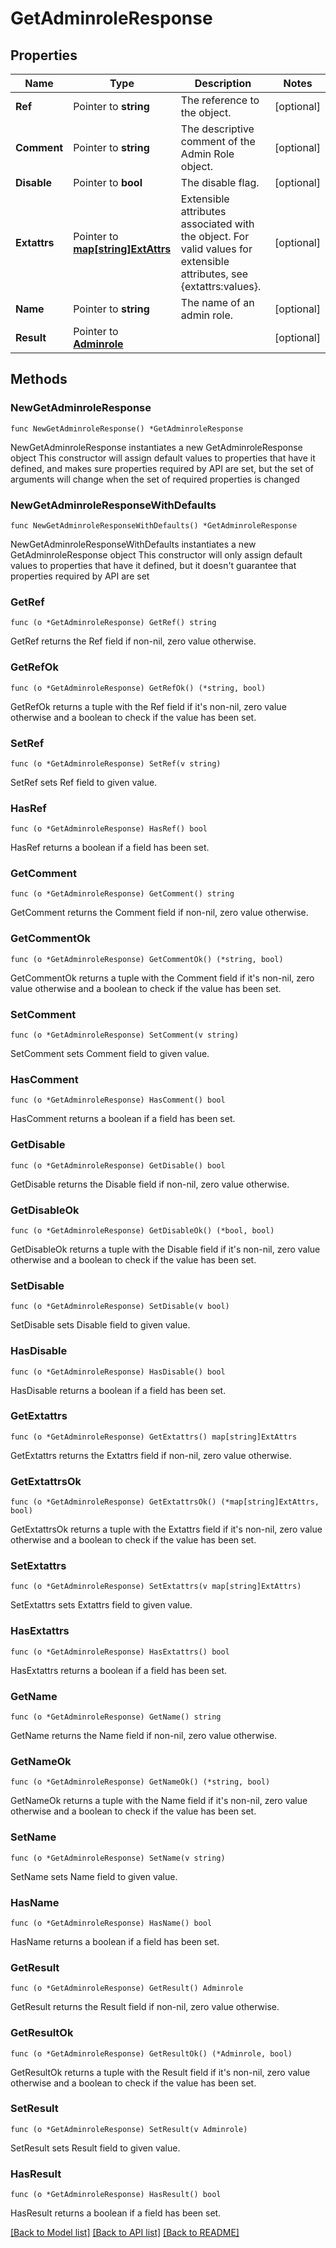 # GetAdminroleResponse

## Properties

Name | Type | Description | Notes
------------ | ------------- | ------------- | -------------
**Ref** | Pointer to **string** | The reference to the object. | [optional] 
**Comment** | Pointer to **string** | The descriptive comment of the Admin Role object. | [optional] 
**Disable** | Pointer to **bool** | The disable flag. | [optional] 
**Extattrs** | Pointer to [**map[string]ExtAttrs**](ExtAttrs.md) | Extensible attributes associated with the object. For valid values for extensible attributes, see {extattrs:values}. | [optional] 
**Name** | Pointer to **string** | The name of an admin role. | [optional] 
**Result** | Pointer to [**Adminrole**](Adminrole.md) |  | [optional] 

## Methods

### NewGetAdminroleResponse

`func NewGetAdminroleResponse() *GetAdminroleResponse`

NewGetAdminroleResponse instantiates a new GetAdminroleResponse object
This constructor will assign default values to properties that have it defined,
and makes sure properties required by API are set, but the set of arguments
will change when the set of required properties is changed

### NewGetAdminroleResponseWithDefaults

`func NewGetAdminroleResponseWithDefaults() *GetAdminroleResponse`

NewGetAdminroleResponseWithDefaults instantiates a new GetAdminroleResponse object
This constructor will only assign default values to properties that have it defined,
but it doesn't guarantee that properties required by API are set

### GetRef

`func (o *GetAdminroleResponse) GetRef() string`

GetRef returns the Ref field if non-nil, zero value otherwise.

### GetRefOk

`func (o *GetAdminroleResponse) GetRefOk() (*string, bool)`

GetRefOk returns a tuple with the Ref field if it's non-nil, zero value otherwise
and a boolean to check if the value has been set.

### SetRef

`func (o *GetAdminroleResponse) SetRef(v string)`

SetRef sets Ref field to given value.

### HasRef

`func (o *GetAdminroleResponse) HasRef() bool`

HasRef returns a boolean if a field has been set.

### GetComment

`func (o *GetAdminroleResponse) GetComment() string`

GetComment returns the Comment field if non-nil, zero value otherwise.

### GetCommentOk

`func (o *GetAdminroleResponse) GetCommentOk() (*string, bool)`

GetCommentOk returns a tuple with the Comment field if it's non-nil, zero value otherwise
and a boolean to check if the value has been set.

### SetComment

`func (o *GetAdminroleResponse) SetComment(v string)`

SetComment sets Comment field to given value.

### HasComment

`func (o *GetAdminroleResponse) HasComment() bool`

HasComment returns a boolean if a field has been set.

### GetDisable

`func (o *GetAdminroleResponse) GetDisable() bool`

GetDisable returns the Disable field if non-nil, zero value otherwise.

### GetDisableOk

`func (o *GetAdminroleResponse) GetDisableOk() (*bool, bool)`

GetDisableOk returns a tuple with the Disable field if it's non-nil, zero value otherwise
and a boolean to check if the value has been set.

### SetDisable

`func (o *GetAdminroleResponse) SetDisable(v bool)`

SetDisable sets Disable field to given value.

### HasDisable

`func (o *GetAdminroleResponse) HasDisable() bool`

HasDisable returns a boolean if a field has been set.

### GetExtattrs

`func (o *GetAdminroleResponse) GetExtattrs() map[string]ExtAttrs`

GetExtattrs returns the Extattrs field if non-nil, zero value otherwise.

### GetExtattrsOk

`func (o *GetAdminroleResponse) GetExtattrsOk() (*map[string]ExtAttrs, bool)`

GetExtattrsOk returns a tuple with the Extattrs field if it's non-nil, zero value otherwise
and a boolean to check if the value has been set.

### SetExtattrs

`func (o *GetAdminroleResponse) SetExtattrs(v map[string]ExtAttrs)`

SetExtattrs sets Extattrs field to given value.

### HasExtattrs

`func (o *GetAdminroleResponse) HasExtattrs() bool`

HasExtattrs returns a boolean if a field has been set.

### GetName

`func (o *GetAdminroleResponse) GetName() string`

GetName returns the Name field if non-nil, zero value otherwise.

### GetNameOk

`func (o *GetAdminroleResponse) GetNameOk() (*string, bool)`

GetNameOk returns a tuple with the Name field if it's non-nil, zero value otherwise
and a boolean to check if the value has been set.

### SetName

`func (o *GetAdminroleResponse) SetName(v string)`

SetName sets Name field to given value.

### HasName

`func (o *GetAdminroleResponse) HasName() bool`

HasName returns a boolean if a field has been set.

### GetResult

`func (o *GetAdminroleResponse) GetResult() Adminrole`

GetResult returns the Result field if non-nil, zero value otherwise.

### GetResultOk

`func (o *GetAdminroleResponse) GetResultOk() (*Adminrole, bool)`

GetResultOk returns a tuple with the Result field if it's non-nil, zero value otherwise
and a boolean to check if the value has been set.

### SetResult

`func (o *GetAdminroleResponse) SetResult(v Adminrole)`

SetResult sets Result field to given value.

### HasResult

`func (o *GetAdminroleResponse) HasResult() bool`

HasResult returns a boolean if a field has been set.


[[Back to Model list]](../README.md#documentation-for-models) [[Back to API list]](../README.md#documentation-for-api-endpoints) [[Back to README]](../README.md)


